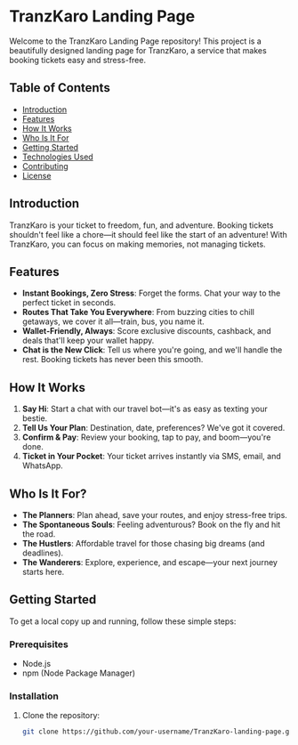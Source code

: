 # TranzKaro Landing Page

Welcome to the TranzKaro Landing Page repository! This project is a beautifully designed landing page for TranzKaro, a service that makes booking tickets easy and stress-free.

## Table of Contents

- [Introduction](#introduction)
- [Features](#features)
- [How It Works](#how-it-works)
- [Who Is It For](#who-is-it-for)
- [Getting Started](#getting-started)
- [Technologies Used](#technologies-used)
- [Contributing](#contributing)
- [License](#license)

## Introduction

TranzKaro is your ticket to freedom, fun, and adventure. Booking tickets shouldn't feel like a chore—it should feel like the start of an adventure! With TranzKaro, you can focus on making memories, not managing tickets.

## Features

- **Instant Bookings, Zero Stress**: Forget the forms. Chat your way to the perfect ticket in seconds.
- **Routes That Take You Everywhere**: From buzzing cities to chill getaways, we cover it all—train, bus, you name it.
- **Wallet-Friendly, Always**: Score exclusive discounts, cashback, and deals that'll keep your wallet happy.
- **Chat is the New Click**: Tell us where you're going, and we'll handle the rest. Booking tickets has never been this smooth.

## How It Works

1. **Say Hi**: Start a chat with our travel bot—it's as easy as texting your bestie.
2. **Tell Us Your Plan**: Destination, date, preferences? We've got it covered.
3. **Confirm & Pay**: Review your booking, tap to pay, and boom—you're done.
4. **Ticket in Your Pocket**: Your ticket arrives instantly via SMS, email, and WhatsApp.

## Who Is It For?

- **The Planners**: Plan ahead, save your routes, and enjoy stress-free trips.
- **The Spontaneous Souls**: Feeling adventurous? Book on the fly and hit the road.
- **The Hustlers**: Affordable travel for those chasing big dreams (and deadlines).
- **The Wanderers**: Explore, experience, and escape—your next journey starts here.

## Getting Started

To get a local copy up and running, follow these simple steps:

### Prerequisites

- Node.js
- npm (Node Package Manager)

### Installation

1. Clone the repository:
   ```sh
   git clone https://github.com/your-username/TranzKaro-landing-page.git
   ```
